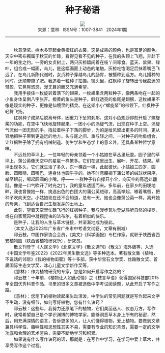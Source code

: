 # <center>种子秘语</center>

<div align=center><img src="https://raw.githubusercontent.com/leaguecn/magazines/main/img_authors/%d7%f7%d5%df%a3%ba%c6%ee%d4%c6%d6%a6.jpg"></div>

<center>来源：意林   ISSN号：1007-3841   2024年1期</center>

* * *

<br>　　秋意渐浓。树木多穿起金黄橙红的衣裳，这是成熟的颜色，也是富足的颜色。天空中密布獨属于秋天的忙碌，看得见看不见的种子，在我的头顶上飞翔，奔赴下一年的生之约。一旁的女贞树上，两只灰椋嬉闹着在枝丫间啄食。蓝天、紫果、绿叶，组合成一幅画，鸟儿，是这幅画面上动态的笔触。灰椋吃饱喝足后抹着嘴巴飞远了，在鸟儿新陈代谢时，女贞种子穿越鸟儿的肠胃，被播种到远方。鸟儿播种的同时，还顺带施了肥。我追着一粒种子拍摄。镜头里，红枫种子旋转出令我痴迷的轻盈，它晃晃悠悠，漫无目的而又充满希望。  
　　我用手接住一枚旋转着落下的翅果，一枚翅果含两粒种子，像两条吻在一起的小鱼身体呈倒八字张开。橙黄的鱼头是种子，鲜红透亮的鱼尾是翅膀，这枚翅果不像是现实的种子，更像是仙境里的精灵。在这架小小“螺旋桨”的带领下，红枫种子轻舞飞扬。  
　　红枫种子成熟后脱离母体，因重力下坠的刹那，这对小鱼翅膀即刻开启了螺旋桨的功能，在空中飞快地旋转起来。一团小小的涡旋气流，出现在种子上空。涡旋气流似一团无形的手，拽拉着种子下落的脚步，为的是给风留出更多的时间，更从容地把种子带到更遥远的地方。头与尾之间、重与轻之间，一对种子的吻鱼组合，让红枫种子除了拥有机械制造、仿生学和生态学上的意义外，还具备某种哲学意味。  
　　不远处的草坪上，一位年轻的母亲领着一个小姑娘在草丛里玩耍。园子里的草坪上，蒲公英像天空中的星星一样繁多。它们在这里出生、展叶、开花、结果。草坪出现多久，它们就生活了多久，东一棵西一棵，此起彼伏。小姑娘三四岁，圆脸、圆眼睛、圆嘴巴，连身体也圆乎乎的。她不时弯腰摘下蒲公英的绒球状果序，举至眼前，嘟起圆圆的小嘴，呼—— 一群种子各自撑开小伞，向天空的高远处翩跹。像是一口气吹开了时光之门，我的童年透适而来。多年前，在家乡的田埂地畔，我也曾像她一样，挑选出色的白团大的蒲公英绒球，高高举起，嘟着嘴唇，把种子吹向天空。小姑娘现在还不会知道，总有一天，她也会像蒲公英一样，离开她的母亲，飞到适合自己生根发芽的土地上。  
　　此刻，望着天空里忙碌飞行的红枫种子，我与漫步瓦尔登湖聆听自然的梭罗，或在自家荒园中凝视昆虫的法布尔，有着相似的快乐。  
　　是种子，让我的人生与草木链接，并渐渐地成为彼此。  
　　（本文入选2023年广东省广州市中考语文试卷，文章有删减）  
　　祁云枝，中国作家协会会员，《美文》《科学画报》专栏作家。就职于陕西省西安植物园（陕西省植物研究所），研究员。  
　　散文刊登于《人民文学》《北京文学》《散文选刊》《散文》海外版等，入选《中国文学年鉴2022》《2022年民生散文选》等多种选本。著有散文集《植物，不说话的邻居》《我的植物闺蜜》等十多部。获中华宝石文学奖、丝路散文奖、首届国际生态文学奖、冰心儿童文学新作奖等。  
　　《意林》：作为植物研究的专家，您是如何开启写作之路的？  
　　祁云枝：十年前，《植物让人如此动情》之《枝言草语》获得国家科技部2015年全国优秀科普作品，书里的很多文章被选做中学考试阅读题，从此开启了写作之路。  
　　《意林》：您笔下的植物读起来生动活泼，中学生的常见问题就是写作起来文字不生动，没有细节，如何写好植物，您有什么诀窍？  
　　祁云枝：这些年，我努力还原笔下的植物，它们美丽迷人、仪态万方，写作时，我常希望自己是个学识渊博的博物学家，能够洞悉草木身上所有的秘密，然后，用充满深情的语言，告诉更多的人，让人们懂得植物，爱上植物。要做到文章兼具科学性、趣味性和思想性其实不易，需要有专业的知识背景，需要一定的文学功底和合理的艺术渲染，需要不断地学习和积累。  
　　如果说有什么写作诀窍的话，那就是：在写作中学习，在学习中爱上草木，并享受写作这个过程。

